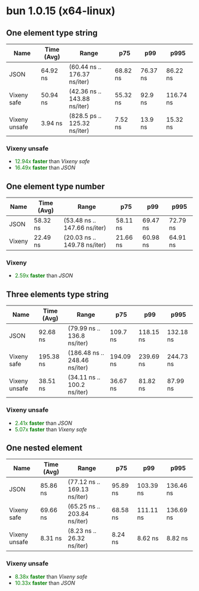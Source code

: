 
# bun 1.0.15 (x64-linux)

## One element type string
| Name | Time (Avg) | Range | p75 | p99 | p995 |
|------|------------|-------|-----|-----|------|
| JSON | 64.92 ns | (60.44 ns .. 176.37 ns/iter) | 68.82 ns | 76.37 ns | 86.22 ns |
| Vixeny safe | 50.94 ns | (42.36 ns .. 143.88 ns/iter) | 55.32 ns | 92.9 ns | 116.74 ns |
| Vixeny unsafe | 3.94 ns | (828.5 ps .. 125.32 ns/iter) | 7.52 ns | 13.9 ns | 15.32 ns |## **Summary** for *One element type string*

### **Vixeny unsafe** 

- <span style="color:green">12.94x **faster**</span> than *Vixeny safe*
- <span style="color:green">16.49x **faster**</span> than *JSON*





## One element type number
| Name | Time (Avg) | Range | p75 | p99 | p995 |
|------|------------|-------|-----|-----|------|
| JSON | 58.32 ns | (53.48 ns .. 147.66 ns/iter) | 58.11 ns | 69.47 ns | 72.79 ns |
| Vixeny | 22.49 ns | (20.03 ns .. 149.78 ns/iter) | 21.66 ns | 60.98 ns | 64.91 ns |## **Summary** for *One element type number*

### **Vixeny** 

- <span style="color:green">2.59x **faster**</span> than *JSON*





## Three elements type string
| Name | Time (Avg) | Range | p75 | p99 | p995 |
|------|------------|-------|-----|-----|------|
| JSON | 92.68 ns | (79.99 ns .. 136.8 ns/iter) | 109.7 ns | 118.15 ns | 132.18 ns |
| Vixeny safe | 195.38 ns | (186.48 ns .. 248.46 ns/iter) | 194.09 ns | 239.69 ns | 244.73 ns |
| Vixeny unsafe | 38.51 ns | (34.11 ns .. 100.2 ns/iter) | 36.67 ns | 81.82 ns | 87.99 ns |## **Summary** for *Three elements type string*

### **Vixeny unsafe** 

- <span style="color:green">2.41x **faster**</span> than *JSON*
- <span style="color:green">5.07x **faster**</span> than *Vixeny safe*





## One nested element
| Name | Time (Avg) | Range | p75 | p99 | p995 |
|------|------------|-------|-----|-----|------|
| JSON | 85.86 ns | (77.12 ns .. 169.13 ns/iter) | 95.89 ns | 103.39 ns | 136.46 ns |
| Vixeny safe | 69.66 ns | (65.25 ns .. 203.84 ns/iter) | 68.58 ns | 111.11 ns | 136.69 ns |
| Vixeny unsafe | 8.31 ns | (8.23 ns .. 26.32 ns/iter) | 8.24 ns | 8.62 ns | 8.82 ns |## **Summary** for *One nested element*

### **Vixeny unsafe** 

- <span style="color:green">8.38x **faster**</span> than *Vixeny safe*
- <span style="color:green">10.33x **faster**</span> than *JSON*


